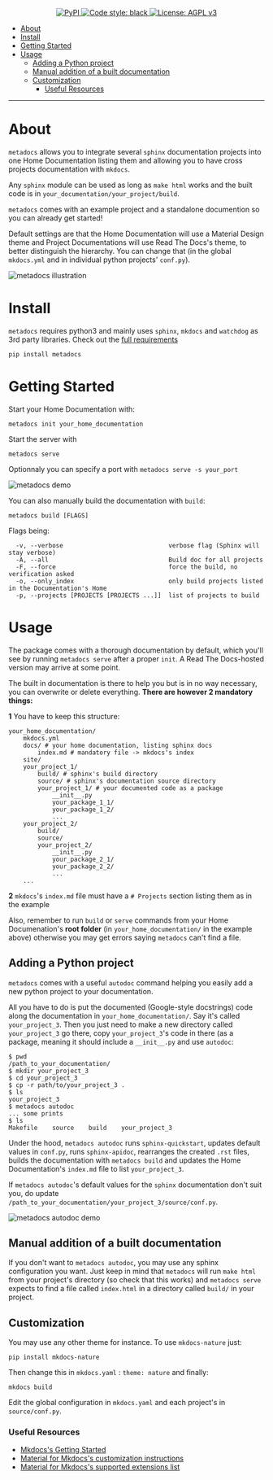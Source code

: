<p align="center">

<a href="https://pypi.python.org/pypi/metadocs">
  <img alt="PyPI" src="https://badge.fury.io/py/metadocs.svg">
</a>
<a href="https://github.com/ambv/black">
  <img alt="Code style: black" src="https://img.shields.io/badge/code%20style-black-000000.svg">
</a>
<a href="https://github.com/entrepreneur-interet-general/metadocs/blob/master/LICENCE">
  <img alt="License: AGPL v3" src="https://img.shields.io/badge/License-AGPL%20v3-blue.svg">
</a>

</p>

<!-- TOC -->

- [About](#about)
- [Install](#install)
- [Getting Started](#getting-started)
- [Usage](#usage)
    - [Adding a Python project](#adding-a-python-project)
    - [Manual addition of a built documentation](#manual-addition-of-a-built-documentation)
    - [Customization](#customization)
        - [Useful Resources](#useful-resources)

<!-- /TOC -->
---


# About

`metadocs` allows you to integrate several `sphinx` documentation projects into one Home Documentation listing them and allowing you to have cross projects documentation with `mkdocs`. 

Any `sphinx` module can be used as long as `make html` works and the built code is in `your_documentation/your_project/build`.

`metadocs` comes with an example project and a standalone documention so you can already get started!

Default settings are that the Home Documentation will use a Material Design theme and Project Documentations will use Read The Docs's theme, to better distinguish the hierarchy. You can change that (in the global `mkdocs.yml` and in individual python projects' `conf.py`).

![metadocs illustration](https://i.imgur.com/OyYGmOL.png)

# Install

`metadocs` requires python3 and mainly uses `sphinx`, `mkdocs` and `watchdog` as 3rd party libraries. Check out the [full requirements](/requirements.txt)

```
pip install metadocs
```

# Getting Started

Start your Home Documentation with:

```
metadocs init your_home_documentation
```

Start the server with 

```
metadocs serve
```

Optionnaly you can specify a port with `metadocs serve -s your_port`

<img src="http://g.recordit.co/egF8bzx7qc.gif" alt="metadocs demo" style="max-width:300px"></img>

You can also manually build the documentation with `build`:

```
metadocs build [FLAGS]
```

Flags being:

```
  -v, --verbose                             verbose flag (Sphinx will stay verbose)
  -A, --all                                 Build doc for all projects
  -F, --force                               force the build, no verification asked
  -o, --only_index                          only build projects listed in the Documentation's Home
  -p, --projects [PROJECTS [PROJECTS ...]]  list of projects to build
```



# Usage

The package comes with a thorough documentation by default, which you'll see by running `metadocs serve` after a proper `init`. A Read The Docs-hosted version may arrive at some point. 

The built in documentation is there to help you but is in no way necessary, you can overwrite or delete everything. **There are however 2 mandatory things:**

**1** You have to keep this structure:

```
your_home_documentation/
    mkdocs.yml
    docs/ # your home documentation, listing sphinx docs
        index.md # mandatory file -> mkdocs's index
    site/
    your_project_1/
        build/ # sphinx's build directory
        source/ # sphinx's documentation source directory
        your_project_1/ # your documented code as a package
            __init__.py
            your_package_1_1/
            your_package_1_2/
            ...
    your_project_2/
        build/
        source/
        your_project_2/
            __init__.py
            your_package_2_1/
            your_package_2_2/
            ...
    ...
```

**2**  `mkdocs`'s `index.md` file must have a `# Projects` section listing them as in the example

Also, remember to run `build` or `serve` commands from your Home Documenation's **root folder** (in `your_home_documentation/` in the example above) otherwise you may get errors saying `metadocs` can't find a file.

## Adding a Python project

`metadocs` comes with a useful `autodoc` command helping you easily add a new python project to your documentation.

All you have to do is put the documented (Google-style docstrings) code along the documentation in `your_home_documentation/`. Say it's called `your_project_3`. Then you just need to make a new directory called `your_project_3` go there, copy `your_project_3`'s code in there (as a package, meaning it should include a `__init__.py` and use `autodoc`:

```
$ pwd
/path_to_your_documentation/
$ mkdir your_project_3
$ cd your_project_3
$ cp -r path/to/your_project_3 .
$ ls
your_project_3
$ metadocs autodoc
... some prints
$ ls
Makefile    source    build    your_project_3
```

Under the hood, `metadocs autodoc` runs `sphinx-quickstart`, updates default values in `conf.py`, runs `sphinx-apidoc`, rearranges the created `.rst` files, builds the documentation with `metadocs build` and updates the Home Documentation's `index.md` file to list `your_project_3`.

If `metadocs autodoc`'s default values for the `sphinx` documentation don't suit you, do update `/path_to_your_documentation/your_project_3/source/conf.py`.

<img src="http://g.recordit.co/Jo299BwQC5.gif" alt="metadocs autodoc demo" style="max-width:300px"></img>

## Manual addition of a built documentation

If you don't want to `metadocs autodoc`, you may use any sphinx configuration you want. Just keep in mind that `metadocs` will run `make html` from your project's directory (so check that this works) and `metadocs serve` expects to find a file called `index.html` in a directory called `build/` in your project.

## Customization

You may use any other theme for instance. To use `mkdocs-nature` just:

```
pip install mkdocs-nature
```

Then change this in `mkdocs.yaml` : `theme: nature` and finally:

```
mkdocs build
```

Edit the global configuration in `mkdocs.yaml` and each project's in `source/conf.py`.


### Useful Resources

* [Mkdocs's Getting Started](https://www.mkdocs.org/user-guide/writing-your-docs/)
* [Material for Mkdocs's customization instructions](https://squidfunk.github.io/mkdocs-material/customization/)
* [Material for Mkdocs's supported extensions list](https://squidfunk.github.io/mkdocs-material/extensions/admonition/)
